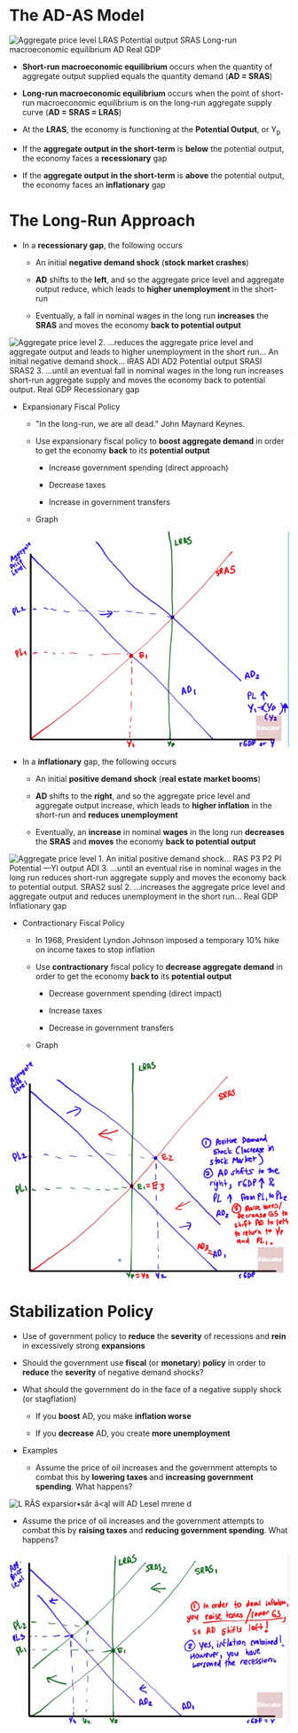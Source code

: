 # The AD-AS Model

  ![Aggregate price level LRAS Potential output SRAS Long-run
  macroeconomic equilibrium AD Real GDP ](./media/image29.png)

  -   **Short-run macroeconomic equilibrium** occurs when the quantity
      of aggregate output supplied equals the quantity demand (**AD =
      SRAS**)

  -   **Long-run macroeconomic equilibrium** occurs when the point of
      short-run macroeconomic equilibrium is on the long-run aggregate
      supply curve (**AD = SRAS = LRAS**)

  -   At the **LRAS**, the economy is functioning at the **Potential
      Output**, or Y<sub>p</sub>

  -   If the **aggregate output in the short-term** is **below** the
      potential output, the economy faces a **recessionary** gap

  -   If the **aggregate output in the short-term** is **above** the
      potential output, the economy faces an **inflationary** gap

# The Long-Run Approach

  -   In a **recessionary gap**, the following occurs
    
      -   An initial **negative demand shock** (**stock market
          crashes**)
    
      -   **AD** shifts to the **left**, and so the aggregate price
          level and aggregate output reduce, which leads to **higher
          unemployment** in the short-run
    
      -   Eventually, a fall in nominal wages in the long run
          **increases** the **SRAS** and moves the economy **back to
          potential output**

  ![Aggregate price level 2. ...reduces the aggregate price level and
  aggregate output and leads to higher unemployment in the short run...
   An initial negative demand shock... IRAS ADI AD2 Potential output
  SRASI SRAS2 3. ...until an eventual fall in nominal wages in the long
  run increases short-run aggregate supply and moves the economy back to
  potential output. Real GDP Recessionary gap ](./media/image30.png)

  -   Expansionary Fiscal Policy
    
      -   "In the long-run, we are all dead." John Maynard Keynes.
    
      -   Use expansionary fiscal policy to **boost aggregate demand**
          in order to get the economy **back** to its **potential
          output**
        
          -   Increase government spending (direct approach)
        
          -   Decrease taxes
        
          -   Increase in government transfers
    
      -   Graph

  ![Leas Cya ](./media/image31.png)

  -   In a **inflationary** gap, the following occurs
    
      -   An initial **positive demand shock** (**real estate market
          booms**)
    
      -   **AD** shifts to the **right**, and so the aggregate price
          level and aggregate output increase, which leads to **higher
          inflation** in the short-run and **reduces unemployment**
    
      -   Eventually, an **increase** in nominal **wages** in the long
          run **decreases** the **SRAS** and **moves** the economy
          **back to potential output**

  ![Aggregate price level 1. An initial positive demand shock... RAS
  P3 P2 PI Potential —Yl output ADI 3. ...until an eventual rise in
  nominal wages in the long run reduces short-run aggregate supply and
  moves the economy back to potential output. SRAS2 susl 2. ...increases
  the aggregate price level and aggregate output and reduces
  unemployment in the short run... Real GDP Inflationary gap
  ](./media/image32.png)

  -   Contractionary Fiscal Policy
    
      -   In 1968, President Lyndon Johnson imposed a temporary 10% hike
          on income taxes to stop inflation
    
      -   Use **contractionary** fiscal policy to **decrease aggregate
          demand** in order to get the economy **back to** its
          **potential output**
        
          -   Decrease government spending (direct impact)
        
          -   Increase taxes
        
          -   Decrease in government transfers
    
      -   Graph

  ![Sbck SECE @ AD utes/ creASe ](./media/image33.png)

# Stabilization Policy

  -   Use of government policy to **reduce** the **severity** of
      recessions and **rein** in excessively strong **expansions**

  -   Should the government use **fiscal** (or **monetary**) **policy**
      in order to **reduce** the **severity** of negative demand shocks?

  -   What should the government do in the face of a negative supply
      shock (or stagflation)
    
      -   If you **boost** AD, you make **inflation worse**
    
      -   If you **decrease** AD, you create **more unemployment**

  -   Examples
    
      -   Assume the price of oil increases and the government attempts
          to combat this by **lowering taxes** and **increasing
          government spending**. What happens?

  ![L RÂS exparsior•săr â<ąl will AD Lesel mrene d
  ](./media/image34.png)

  -   Assume the price of oil increases and the government attempts to
      combat this by **raising taxes** and **reducing government
      spending**. What happens?

  ![LtA5 İn 40 AD tecesşion. ](./media/image35.png)